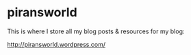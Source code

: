 piransworld
===========

This is where I store all my blog posts & resources for my blog:

 http://piransworld.wordpress.com/
